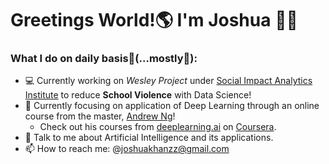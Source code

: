 # Greetings World!:earth_americas: I'm Joshua :wave::grin:

### **What I do on daily basis:thinking:(...mostly:rofl:):**

- :computer: Currently working on  _Wesley Project_ under [Social Impact Analytics Institute](https://www.siainstitute.org/) to reduce **School Violence** with Data Science!
- 🌱 Currently focusing on application of Deep Learning through an online course from the master, [Andrew Ng](https://www.andrewng.org/)!
   - Check out his courses from [deeplearning.ai](https://www.deeplearning.ai/) on [Coursera](https://www.coursera.org/instructor/andrewng).
- 💬 Talk to me about Artificial Intelligence and its applications.
- 📫 How to reach me: @joshuakhanzz@gmail.com

